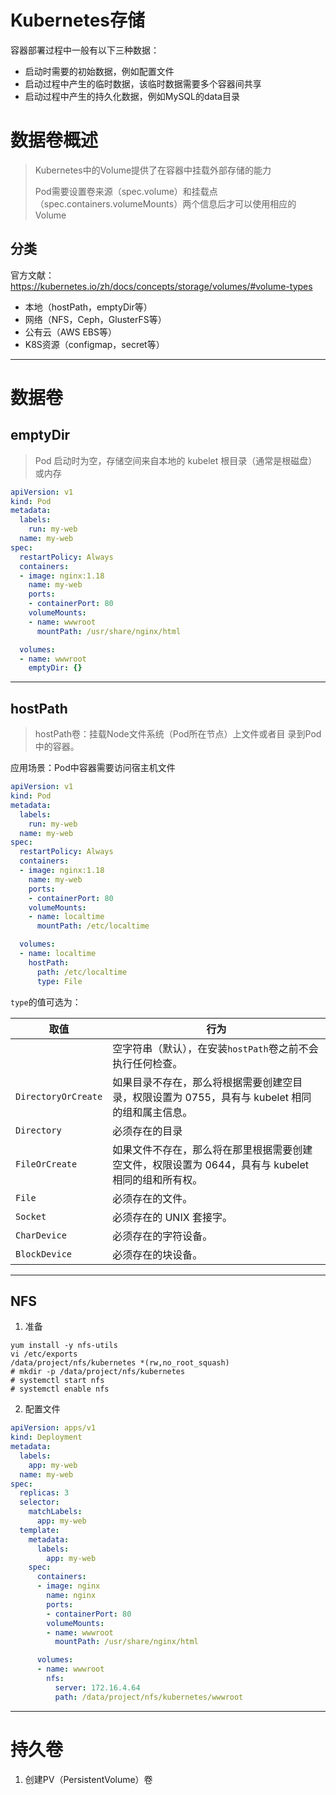 # Kubernetes存储

容器部署过程中一般有以下三种数据： 
- 启动时需要的初始数据，例如配置文件 
- 启动过程中产生的临时数据，该临时数据需要多个容器间共享
- 启动过程中产生的持久化数据，例如MySQL的data目录

# 数据卷概述

>Kubernetes中的Volume提供了在容器中挂载外部存储的能力 
>
>Pod需要设置卷来源（spec.volume）和挂载点（spec.containers.volumeMounts）两个信息后才可以使用相应的Volume 

## 分类

官方文献：https://kubernetes.io/zh/docs/concepts/storage/volumes/#volume-types

- 本地（hostPath，emptyDir等） 
- 网络（NFS，Ceph，GlusterFS等）
- 公有云（AWS EBS等） 
- K8S资源（configmap，secret等）

---

# 数据卷
## emptyDir

>Pod 启动时为空，存储空间来自本地的 kubelet 根目录（通常是根磁盘）或内存

```yaml
apiVersion: v1
kind: Pod
metadata:
  labels:
    run: my-web
  name: my-web
spec:
  restartPolicy: Always
  containers:
  - image: nginx:1.18
    name: my-web
    ports:
    - containerPort: 80
    volumeMounts:
    - name: wwwroot
      mountPath: /usr/share/nginx/html

  volumes:
  - name: wwwroot
    emptyDir: {}
```
---

## hostPath

>hostPath卷：挂载Node文件系统（Pod所在节点）上文件或者目 录到Pod中的容器。

应用场景：Pod中容器需要访问宿主机文件

```yaml
apiVersion: v1
kind: Pod
metadata:
  labels:
    run: my-web
  name: my-web
spec:
  restartPolicy: Always
  containers:
  - image: nginx:1.18
    name: my-web
    ports:
    - containerPort: 80
    volumeMounts:
    - name: localtime
      mountPath: /etc/localtime

  volumes:
  - name: localtime
    hostPath:
      path: /etc/localtime
      type: File
```

`type`的值可选为：

| 取值                | 行为                                                                                               |
| ------------------- | -------------------------------------------------------------------------------------------------- |
|                     | 空字符串（默认），在安装` hostPath `卷之前不会执行任何检查。                                       |
| `DirectoryOrCreate` | 如果目录不存在，那么将根据需要创建空目录，权限设置为 0755，具有与 kubelet 相同的组和属主信息。     |
| `Directory`         | 必须存在的目录                                                                                     |
| `FileOrCreate`      | 如果文件不存在，那么将在那里根据需要创建空文件，权限设置为 0644，具有与 kubelet 相同的组和所有权。 |
| `File`              | 必须存在的文件。                                                                                   |
| `Socket`            | 必须存在的 UNIX 套接字。                                                                           |
| `CharDevice`        | 必须存在的字符设备。                                                                               |
| `BlockDevice`       | 必须存在的块设备。                                                                                 |

---

## NFS

1. 准备

```shell
yum install -y nfs-utils
vi /etc/exports 
/data/project/nfs/kubernetes *(rw,no_root_squash) 
# mkdir -p /data/project/nfs/kubernetes 
# systemctl start nfs 
# systemctl enable nfs
```

2. 配置文件

```yaml
apiVersion: apps/v1
kind: Deployment
metadata:
  labels:
    app: my-web
  name: my-web
spec:
  replicas: 3
  selector:
    matchLabels:
      app: my-web
  template:
    metadata:
      labels:
        app: my-web
    spec:
      containers:
      - image: nginx
        name: nginx
        ports:
        - containerPort: 80
        volumeMounts:
        - name: wwwroot
          mountPath: /usr/share/nginx/html

      volumes:
      - name: wwwroot
        nfs:
          server: 172.16.4.64
          path: /data/project/nfs/kubernetes/wwwroot
```

---

# 持久卷

1. 创建PV（PersistentVolume）卷